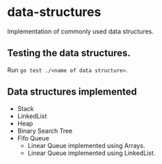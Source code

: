# data-structures
Implementation of commonly used data structures.

## Testing the data structures.
Run `go test ./<name of data structure>`.

## Data structures implemented
* Stack
* LinkedList
* Heap
* Binary Search Tree
* Fifo Queue
  - Linear Queue implemented using Arrays.
  - Linear Queue implemented using LinkedList.
